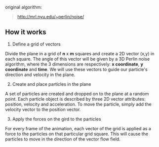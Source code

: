 original algorithm: 
> http://mrl.nyu.edu/~perlin/noise/

How it works
------------

 1. Define a grid of vectors

Divide the plane in a grid of **n** x **m** squares and create a 2D vector (x,y) in each square.
The angle of this vector will be given by a 3D Perlin noise algorithm, where the 3 dimensions are respectively: **x coordinate**, **y coordinate** and **time**. We will use these vectors to guide our particle's direction and velocity in the plane.

 2. Create and place particles in the plane

A set of particles are created and dropped on to the plane at a random point. Each particle object is described by three 2D vector attributes: position, velocity and acceleration. To move the particle, simply add the velocity vector to the position vector. 

3. Apply the forces on the gird to the particles

For every frame of the animation, each vector of the grid is applied as a force to the particles on that particular grid square. This will cause the particles to move in the direction of the vector flow field.
